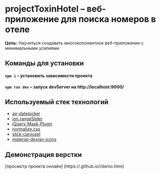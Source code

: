 # projectToxinHotel – веб-приложение для поиска номеров в отеле

**Цель:** Научиться создавать многокопонентное веб-приложение с минимальными усилиями

## Команды для установки

#### `npm i` – установить зависимости проекта

#### `npm run dev` – запуск devServer на http://localhost:9000/

## Используемый стек технологий

- [air-datepicker](https://github.com/t1m0n/air-datepicker)
- [ion.rangeSlider](https://github.com/IonDen/ion.rangeSlider)
- [jQuery-Mask-Plugin](https://github.com/igorescobar/jQuery-Mask-Plugin)
- [normalize.css](https://github.com/necolas/normalize.css)
- [slick-carousel](https://github.com/kenwheeler/slick)
- [material-design-icons](https://github.com/google/material-design-icons)

## Демонстрация верстки

[просмотр проекта онлайн] (https://.github.io//demo.html)
